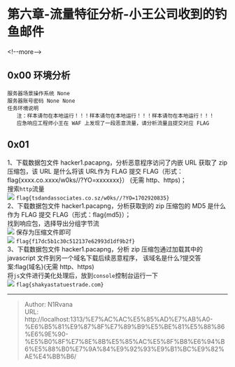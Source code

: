 # 第六章-流量特征分析-小王公司收到的钓鱼邮件

  
  
&lt;!--more--&gt;  
## 0x00 环境分析  
```help  
服务器场景操作系统 None  
服务器账号密码 None None  
任务环境说明  
   注：样本请勿在本地运行！！！样本请勿在本地运行！！！样本请勿在本地运行！！！  
   应急响应工程师小王在 WAF 上发现了一段恶意流量，请分析流量且提交对应 FLAG  
```  
## 0x01  
1、下载数据包文件 hacker1.pacapng，分析恶意程序访问了内嵌 URL 获取了 zip 压缩包，该 URL 是什么将该 URL作为 FLAG 提交 FLAG（形式：flag{xxxx.co.xxxx/w0ks//?YO=xxxxxxx}） (无需 http、https)；  
搜索`http`流量  
![](https://picture-1304797147.cos.ap-nanjing.myqcloud.com/picture/202406101512356.png)
`flag{tsdandassociates.co.sz/w0ks//?YO=1702920835}`  
2、下载数据包文件 hacker1.pacapng，分析获取到的 zip 压缩包的 MD5 是什么 作为 FLAG 提交 FLAG（形式：flag{md5}）；  
找到响应包，选择导出分组字节流  
![](https://picture-1304797147.cos.ap-nanjing.myqcloud.com/picture/202406101524813.png)
保存为压缩文件即可  
![](https://picture-1304797147.cos.ap-nanjing.myqcloud.com/picture/202406101525947.png)
`flag{f17dc5b1c30c512137e62993d1df9b2f}`  
3、下载数据包文件 hacker1.pacapng，分析 zip 压缩包通过加载其中的 javascript 文件到另一个域名下载后续恶意程序， 该域名是什么?提交答案:flag{域名}(无需 http、https)  
将`js`文件进行美化处理后，放到`console`控制台运行一下  
![](https://picture-1304797147.cos.ap-nanjing.myqcloud.com/picture/202406101531492.png)
`flag{shakyastatuestrade.com}`  

---

> Author: N1Rvana  
> URL: http://localhost:1313/%E7%AC%AC%E5%85%AD%E7%AB%A0-%E6%B5%81%E9%87%8F%E7%89%B9%E5%BE%81%E5%88%86%E6%9E%90-%E5%B0%8F%E7%8E%8B%E5%85%AC%E5%8F%B8%E6%94%B6%E5%88%B0%E7%9A%84%E9%92%93%E9%B1%BC%E9%82%AE%E4%BB%B6/  


